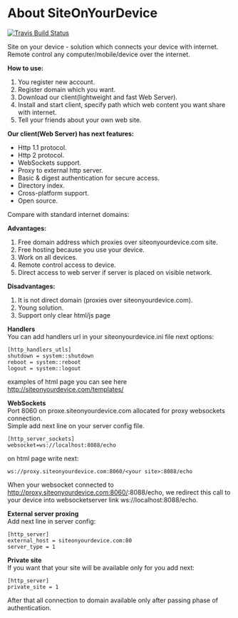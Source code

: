 About SiteOnYourDevice
===============
[![Travis Build Status](https://travis-ci.org/fastogt/siteonyourdevice.svg?branch=master)](https://travis-ci.org/fastogt/siteonyourdevice)

Site on your device - solution which connects your device with internet.
Remote control any computer/mobile/device over the internet.

**How to use:**<br/>
1) You register new account.<br/>
2) Register domain which you want.<br/>
3) Download our client(lightweight and fast Web Server).<br/>
4) Install and start client, specify path which web content you want share with internet.<br/>
5) Tell your friends about your own web site.

**Our client(Web Server) has next features:**
- Http 1.1 protocol.
- Http 2 protocol.
- WebSockets support.
- Proxy to external http server.
- Basic & digest authentication for secure access.
- Directory index.
- Cross-platform support.
- Open source.

Compare with standard internet domains:

**Advantages:**<br/>
  1) Free domain address which proxies over siteonyourdevice.com site.<br/>
  2) Free hosting because you use your device.<br/>
  3) Work on all devices.<br/>
  4) Remote control access to device.<br/>
  5) Direct access to web server if server is placed on visible network.

**Disadvantages:**<br/>
  1) It is not direct domain (proxies over siteonyourdevice.com).<br/>
  2) Young solution.<br/>
  3) Support only clear html/js page

**Handlers**<br/>
  You can add handlers url in your siteonyourdevice.ini file next options:
  ```
  [http_handlers_utls]
  shutdown = system::shutdown
  reboot = system::reboot
  logout = system::logout
  ```
  examples of html page you can see here http://siteonyourdevice.com/templates/
 
**WebSockets**<br/>
  Port 8060 on proxe.siteonyourdevice.com allocated for proxy websockets connection.<br/>
  Simple add next line on your server config file. 
  ```
  [http_server_sockets]
  websocket=ws://localhost:8088/echo
  ```
  on html page write next:
  ```
  ws://proxy.siteonyourdevice.com:8060/<your site>:8088/echo
  ```
  When your websocket connected to http://proxy.siteonyourdevice.com:8060/<your site>:8088/echo,
  we redirect this call to your device into websocketserver link ws://localhost:8088/echo.

**External server proxing**<br/>
  Add next line in server config:
  ```
  [http_server]
  external_host = siteonyourdevice.com:80
  server_type = 1
  ```
  
**Private site**<br/>
  If you want that your site will be available only for you add next:
  ```
  [http_server]
  private_site = 1
  ```
  After that all connection to domain available only after passing phase of authentication.